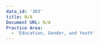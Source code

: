 ```yaml
---
data_id: '303'
title: N/A
Document URL: N/A
Practice Area:
  - 'Education, Gender, and Youth'
---
```

